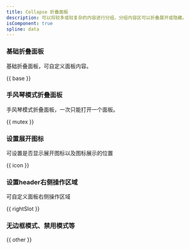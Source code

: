 ```yaml
---
title: Collapse 折叠面板
description: 可以将较多或较复杂的内容进行分组，分组内容区可以折叠展开或隐藏。
isComponent: true
spline: data
---
```


### 基础折叠面板

基础折叠面板，可自定义面板内容。

{{ base }}

### 手风琴模式折叠面板

手风琴模式折叠面板，一次只能打开一个面板。

{{ mutex }}

### 设置展开图标

可设置是否显示展开图标以及图标展示的位置

{{ icon }}

### 设置header右侧操作区域

可自定义面板右侧操作区域

{{ rightSlot }}

### 无边框模式、禁用模式等


{{ other }}